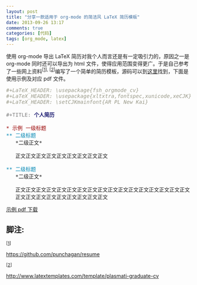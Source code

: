 ```yaml
---
layout: post
title: "分享一款适用于 org-mode 的简洁风 LaTeX 简历模板"
date: 2013-09-26 13:17
comments: true
categories: [代码]
tags: [org_mode, latex]
---
```


<p>
使用 org-mode 导出 LaTeX 简历对我个人而言还是有一定吸引力的，原因之一是
org-mode 同时还可以导出为 html 文件，使得应用范围变得更广。于是自己参考了一些网上资料<sup>[<a id="fnr.1" name="fnr.1" class="footref" href="#fn.1">1</a>]</sup><sup>, </sup><sup>[<a id="fnr.2" name="fnr.2" class="footref" href="#fn.2">2</a>]</sup>编写了一个简单的简历模板，源码可以到<a href="https://github.com/fasheng/fsh_orgmode_latex_cv">这里</a>找到，下面是使用示例及对应 pdf 文件。
</p>

<div class="org-src-container">

<pre class="src src-org"><span style="color: #999988; font-style: italic;">#+LaTeX_HEADER: \usepackage{fsh_orgmode_cv}</span>
<span style="color: #999988; font-style: italic;">#+LaTeX_HEADER: \usepackage{xltxtra,fontspec,xunicode,xeCJK}</span>
<span style="color: #999988; font-style: italic;">#+LaTeX_HEADER: \setCJKmainfont{AR PL New Kai}</span>

<span style="color: #7f7f7f;">#+TITLE:</span> <span style="color: #191970; font-weight: bold;">&#20010;&#20154;&#31616;&#21382;</span>

<span style="color: #990000;">* &#31034;&#20363; &#19968;&#32423;&#26631;&#39064;</span>
<span style="color: #0086b3;">** &#20108;&#32423;&#26631;&#39064;</span>
   *&#20108;&#32423;&#27491;&#25991;*

   &#27491;&#25991;&#27491;&#25991;&#27491;&#25991;&#27491;&#25991;&#27491;&#25991;&#27491;&#25991;&#27491;&#25991;&#27491;&#25991;&#27491;&#25991;

<span style="color: #0086b3;">** &#20108;&#32423;&#26631;&#39064;</span>
   *&#20108;&#32423;&#27491;&#25991;*

   &#27491;&#25991;&#27491;&#25991;&#27491;&#25991;&#27491;&#25991;&#27491;&#25991;&#27491;&#25991;&#27491;&#25991;&#27491;&#25991;&#27491;&#25991;&#27491;&#25991;&#27491;&#25991;&#27491;&#25991;&#27491;&#25991;&#27491;&#25991;&#27491;&#25991;&#27491;&#25991;&#27491;&#25991;
   &#27491;&#25991;&#27491;&#25991;&#27491;&#25991;&#27491;&#25991;&#27491;&#25991;&#27491;&#25991;&#27491;&#25991;&#27491;&#25991;&#27491;&#25991;
</pre>
</div>

<p>
<a href="../downloads/20130926_demo_resume_cn.pdf">示例 pdf 下载</a>
</p>
<div id="footnotes">
<h2 class="footnotes">&#33050;&#27880;: </h2>
<div id="text-footnotes">

<div class="footdef"><sup>[<a id="fn.1" name="fn.1" class="footnum" href="#fnr.1">1</a>]</sup> <p class="footpara">
<a href="https://github.com/punchagan/resume">https://github.com/punchagan/resume</a>
</p></div>

<div class="footdef"><sup>[<a id="fn.2" name="fn.2" class="footnum" href="#fnr.2">2</a>]</sup> <p class="footpara">
<a href="http://www.latextemplates.com/template/plasmati-graduate-cv">http://www.latextemplates.com/template/plasmati-graduate-cv</a>
</p></div>


</div>
</div>
